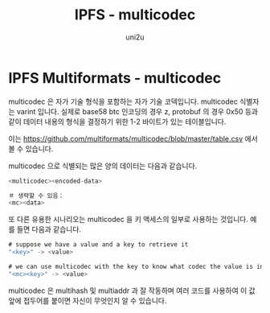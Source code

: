 ﻿---
layout: post
title: "IPFS - multicodec"
categories:
  - IPFS_Review
tags:
  - IPFS_multicodec
lang: ko
author: "uni2u"
meta: "Springfield"
---

# IPFS Multiformats - multicodec


multicodec 은 자가 기술 형식을 포함하는 자가 기술 코덱입니다. multicodec 식별자는 varint 입니다. 실제로 base58 btc 인코딩의 경우 z, protobuf 의 경우 0x50 등과 같이 데이터 내용의 형식을 결정하기 위한 1-2 바이트가 있는 테이블입니다.

이는 https://github.com/multiformats/multicodec/blob/master/table.csv 에서 볼 수 있습니다.

multicodec 으로 식별되는 많은 양의 데이터는 다음과 같습니다.

```go
<multicodec><encoded-data> 

＃ 생략할 수 있음：
<mc><data>
```

또 다른 유용한 시나리오는 multicodec 을 키 액세스의 일부로 사용하는 것입니다. 예를 들면 다음과 같습니다.

```go
# suppose we have a value and a key to retrieve it
"<key>" -> <value>

# we can use multicodec with the key to know what codec the value is in
"<mc><key>" -> <value>
```

multicodec 은 multihash 및 multiaddr 과 잘 작동하며 여러 코드를 사용하여 이 값 앞에 접두어를 붙이면 자신이 무엇인지 알 수 있습니다.
